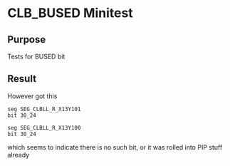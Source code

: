 # CLB_BUSED Minitest

## Purpose
Tests for BUSED bit

## Result
However got this  
```
seg SEG_CLBLL_R_X13Y101
bit 30_24

seg SEG_CLBLL_R_X13Y100
bit 30_24
```
which seems to indicate there is no such bit, or it was rolled into PIP stuff already

